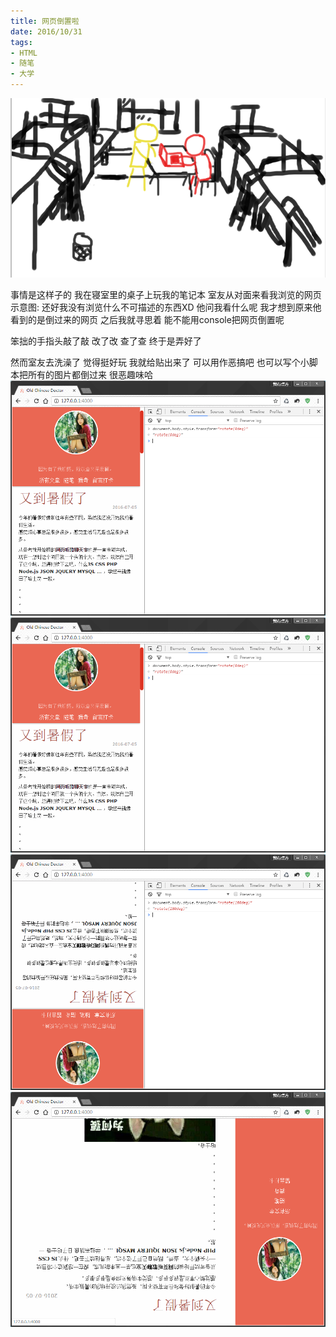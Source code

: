 ```yaml
---
title: 网页倒置啦
date: 2016/10/31
tags: 
- HTML
- 随笔
- 大学
---
```


![示意图](/blogimg/20.png)

<!-- more -->
事情是这样子的
我在寝室里的桌子上玩我的笔记本
室友从对面来看我浏览的网页
示意图:
还好我没有浏览什么不可描述的东西XD
他问我看什么呢 我才想到原来他看到的是倒过来的网页
之后我就寻思着 能不能用console把网页倒置呢

笨拙的手指头敲了敲 改了改 查了查
终于是弄好了

然而室友去洗澡了
觉得挺好玩 我就给贴出来了
可以用作恶搞吧 也可以写个小脚本把所有的图片都倒过来
很恶趣味哈
![1](/blogimg/21.png)
![2](/blogimg/22.png)
![3](/blogimg/26.png)
![4](/blogimg/23.png)